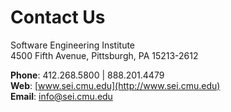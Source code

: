
# Contact Us

Software Engineering Institute  
4500 Fifth Avenue, Pittsburgh, PA 15213-2612

**Phone**: 412.268.5800 | 888.201.4479  
**Web**: [www.sei.cmu.edu](http://www.sei.cmu.edu)  
**Email**: [info@sei.cmu.edu](mailto:info@sei.cmu.edu)

